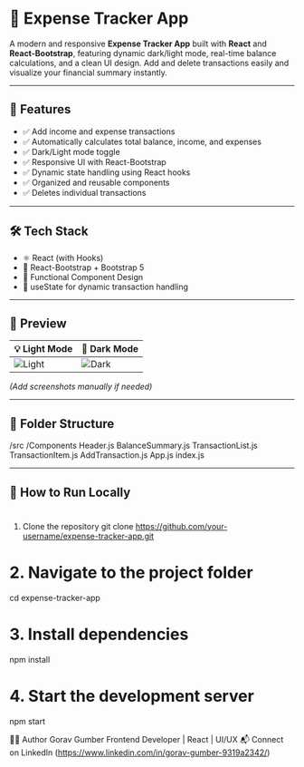 # 💸 Expense Tracker App

A modern and responsive **Expense Tracker App** built with **React** and **React-Bootstrap**, featuring dynamic dark/light mode, real-time balance calculations, and a clean UI design. Add and delete transactions easily and visualize your financial summary instantly.

---

## 🚀 Features

- ✅ Add income and expense transactions
- ✅ Automatically calculates total balance, income, and expenses
- ✅ Dark/Light mode toggle
- ✅ Responsive UI with React-Bootstrap
- ✅ Dynamic state handling using React hooks
- ✅ Organized and reusable components
- ✅ Deletes individual transactions

---

## 🛠️ Tech Stack

- ⚛️ React (with Hooks)
- 🎨 React-Bootstrap + Bootstrap 5
- 🧠 Functional Component Design
- 💾 useState for dynamic transaction handling

---

## 📸 Preview

| 💡 Light Mode | 🌙 Dark Mode |
|---------------|-------------|
| ![Light](./screenshots/.png) | ![Dark](./screenshots/dark-mode.png) |

*(Add screenshots manually if needed)*

---

## 📁 Folder Structure

/src
    /Components
       Header.js
       BalanceSummary.js
       TransactionList.js
       TransactionItem.js
       AddTransaction.js
App.js
index.js


---

## 🧪 How to Run Locally
#
1. Clone the repository
git clone https://github.com/your-username/expense-tracker-app.git

# 2. Navigate to the project folder
cd expense-tracker-app

# 3. Install dependencies
npm install

# 4. Start the development server
npm start

🙋‍♂️ Author
Gorav Gumber
Frontend Developer | React | UI/UX
📬 Connect on LinkedIn
(https://www.linkedin.com/in/gorav-gumber-9319a2342/)
